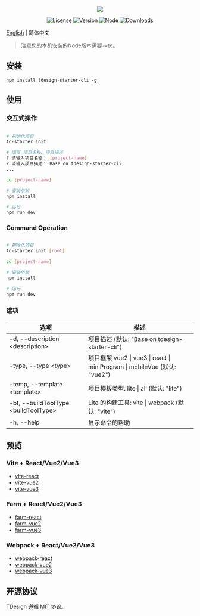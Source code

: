 <p align="center">
  <a href="https://tdesign.tencent.com/starter"><img src="https://tdesign.gtimg.com/starter/brand-logo.svg" /></a>
</p>

<p align="center">
   <a href="https://www.npmjs.com/package/tdesign-starter-cli">
    <img src="https://img.shields.io/npm/l/tdesign-starter-cli.svg?sanitize=true" alt="License" />
  </a>
  <a href="https://www.npmjs.com/package/tdesign-starter-cli">
    <img src="https://img.shields.io/npm/v/tdesign-starter-cli.svg?sanitize=true" alt="Version">
  </a>
    <a href="https://www.npmjs.com/package/tdesign-starter-cli">
    <img src="https://img.shields.io/node/v/tdesign-starter-cli" alt="Node">
  </a>
  <a href="https://www.npmjs.com/package/tdesign-starter-cli">
    <img src="https://img.shields.io/npm/dm/tdesign-starter-cli" alt="Downloads">
  </a>
</p>

[English](./README.md)  | 简体中文

> 注意您的本机安装的Node版本需要`>=16`。

## 安装

```shell
npm install tdesign-starter-cli -g
```

## 使用

### 交互式操作

```sh

# 初始化项目
td-starter init

# 填写 项目名称、项目描述
? 请输入项目名称： [project-name]
? 请输入项目描述： Base on tdesign-starter-cli
...

cd [project-name]

# 安装依赖
npm install

# 运行
npm run dev 

```

### Command Operation

```sh

# 初始化项目
td-starter init [root]

cd [project-name]

# 安装依赖
npm install

# 运行    
npm run dev 

```

### 选项

| 选项                              | 描述                                                               |
|-------------------------------------|-----------------------------------------------------------------------------|
| -d, --description \<description>     | 项目描述 (默认: "Base on tdesign-starter-cli")           |
| -type, --type \<type>                | 项目框架 vue2 \| vue3 \| react \| miniProgram \| mobileVue (默认: "vue2") |
| -temp, --template \<template>        | 项目模板类型: lite \| all (默认: "lite")                        |
| -bt, --buildToolType \<buildToolType>| Lite 的构建工具: vite \| webpack (默认: "vite")           |
| -h, --help                          | 显示命令的帮助                                                 |

## 预览

### Vite + React/Vue2/Vue3

- [vite-react](https://tencent-tdesign-starter-cli.surge.sh/template-vite-react/index.html)
- [vite-vue2](https://tencent-tdesign-starter-cli.surge.sh/template-vite-vue2/index.html)
- [vite-vue3](https://tencent-tdesign-starter-cli.surge.sh/template-vite-vue3/index.html)

### Farm + React/Vue2/Vue3

- [farm-react](https://tencent-tdesign-starter-cli.surge.sh/template-farm-react/index.html)
- [farm-vue2](https://tencent-tdesign-starter-cli.surge.sh/template-farm-vue2/index.html)
- [farm-vue3](https://tencent-tdesign-starter-cli.surge.sh/template-farm-vue3/index.html)

### Webpack + React/Vue2/Vue3

- [webpack-react](https://tencent-tdesign-starter-cli.surge.sh/template-webpack-react/index.html)
- [webpack-vue2](https://tencent-tdesign-starter-cli.surge.sh/template-webpack-vue2/index.html)
- [webpack-vue3](https://tencent-tdesign-starter-cli.surge.sh/template-webpack-vue3/index.html)

## 开源协议

TDesign 遵循 [MIT 协议](https://github.com/Tencent/tdesign-starter-cli/LICENSE)。
